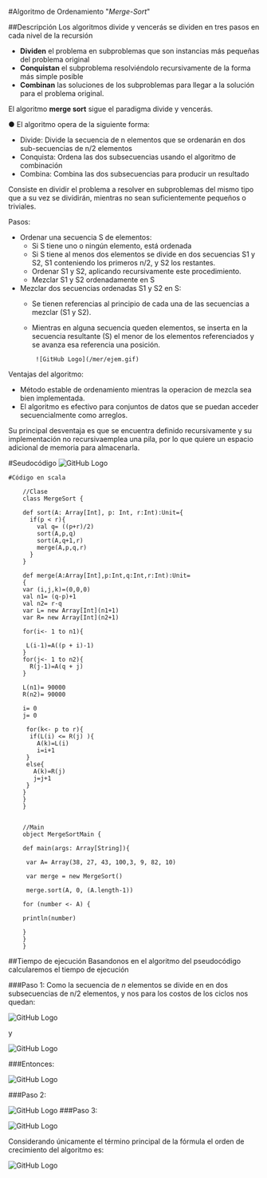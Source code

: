 #Algoritmo de Ordenamiento "_Merge-Sort_"

<pr>
##Descripción
Los algoritmos divide y vencerás se dividen en 
tres pasos en cada nivel de la recursión

+ **Dividen** el problema en subproblemas que son 
instancias más pequeñas del problema original
+ **Conquistan** el subproblema resolviéndolo 
recursivamente de la forma más simple posible
+ **Combinan** las soluciones de los subproblemas para 
llegar a la solución para el problema original.

El algoritmo **merge sort** sigue 
el paradigma divide y vencerás.

● El algoritmo opera de la siguiente forma:

+ Divide: Divide la secuencia de  n  elementos que se 
ordenarán en dos sub-secuencias de  n/2  elementos
+  Conquista: Ordena las dos subsecuencias usando el 
algoritmo de combinación
+  Combina: Combina las dos subsecuencias para 
producir un resultado

Consiste en dividir el problema a resolver en subproblemas del mismo tipo que a su vez se dividirán, mientras no sean suficientemente pequeños o triviales.

Pasos:

+ Ordenar una secuencia S de elementos:
   + Si S tiene uno o ningún elemento, está ordenada
   + Si S tiene al menos dos elementos se divide en dos secuencias S1 y S2, S1 conteniendo los primeros n/2, y S2 los restantes.
   + Ordenar S1 y S2, aplicando recursivamente este procedimiento.
   + Mezclar S1 y S2 ordenadamente en S
+ Mezclar dos secuencias ordenadas S1 y S2 en S:
   + Se tienen referencias al principio de cada una de las secuencias a mezclar (S1 y S2).
   + Mientras en alguna secuencia queden elementos, se inserta en la secuencia resultante (S) el menor de los elementos referenciados y se avanza esa referencia una posición.
 
          ![GitHub Logo](/mer/ejem.gif)

Ventajas del algoritmo:

+ Método estable de ordenamiento mientras la operacion de mezcla sea bien implementada.
+ El algoritmo es efectivo para conjuntos de datos que se puedan acceder secuencialmente como arreglos.

Su principal desventaja es que se encuentra definido recursivamente y su implementación no recursivaemplea una pila, por lo que quiere un espacio adicional de memoria para almacenarla.

#Seudocódigo
![GitHub Logo](/mer/mer.jpg)

    #Código en scala
        
        //Clase
        class MergeSort {
        
        def sort(A: Array[Int], p: Int, r:Int):Unit={
          if(p < r){
            val q= ((p+r)/2)
            sort(A,p,q)
            sort(A,q+1,r)
            merge(A,p,q,r)
          }
        }
    
        def merge(A:Array[Int],p:Int,q:Int,r:Int):Unit=
        {
        var (i,j,k)=(0,0,0)
        val n1= (q-p)+1
        val n2= r-q
        var L= new Array[Int](n1+1)
        var R= new Array[Int](n2+1)
       
        for(i<- 1 to n1){

         L(i-1)=A((p + i)-1)
        }
        for(j<- 1 to n2){
          R(j-1)=A(q + j)
        }
      
        L(n1)= 90000
        R(n2)= 90000      
      
        i= 0 
        j= 0
      
         for(k<- p to r){
          if(L(i) <= R(j) ){
            A(k)=L(i)
            i=i+1
         }
         else{
           A(k)=R(j)
           j=j+1
         }     
        }
        }
        }
             

        //Main
        object MergeSortMain {

        def main(args: Array[String]){
    
         var A= Array(38, 27, 43, 100,3, 9, 82, 10)
        
         var merge = new MergeSort()
    
         merge.sort(A, 0, (A.length-1))
    
        for (number <- A) {
     
        println(number)
  
        }
        }
        }

##Tiempo de ejecución
Basandonos en el algoritmo del pseudocódigo calcularemos el tiempo de ejecución 


###Paso 1:
Como la secuencia de *n* elementos se divide en en dos subsecuencias de n/2 elementos, y nos para los costos de los ciclos nos quedan:

![GitHub Logo](/mer/n.png)

y

![GitHub Logo](/mer/n2.png)


###Entonces:

![GitHub Logo](/mer/ss1.png)

###Paso 2:

![GitHub Logo](/mer/ss2.png)
###Paso 3:

![GitHub Logo](/mer/ss3.png)

Considerando únicamente el término principal de la fórmula el orden de crecimiento del algoritmo es:

![GitHub Logo](/mer/ss4.png)




